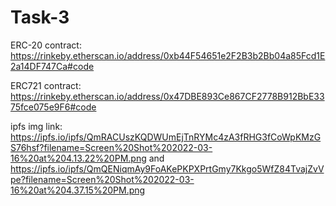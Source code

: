 # Task-3

ERC-20 contract: https://rinkeby.etherscan.io/address/0xb44F54651e2F2B3b2Bb04a85Fcd1E2a14DF747Ca#code


ERC721 contract: https://rinkeby.etherscan.io/address/0x47DBE893Ce867CF2778B912BbE3375fce075e9F6#code


ipfs img link: https://ipfs.io/ipfs/QmRACUszKQDWUmEjTnRYMc4zA3fRHG3fCoWpKMzGS76hsf?filename=Screen%20Shot%202022-03-16%20at%204.13.22%20PM.png and https://ipfs.io/ipfs/QmQENiqmAy9FoAKePKPXPrtGmy7Kkgo5WfZ84TvajZvVpe?filename=Screen%20Shot%202022-03-16%20at%204.37.15%20PM.png
